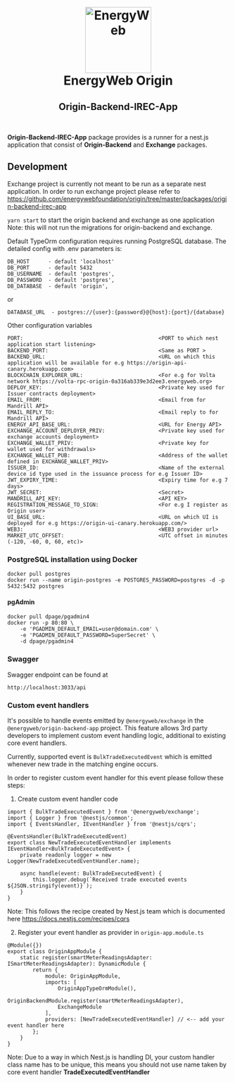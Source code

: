 <h1 align="center">
  <br>
  <a href="https://www.energyweb.org/"><img src="https://www.energyweb.org/wp-content/uploads/2019/04/logo-brand.png" alt="EnergyWeb" width="150"></a>
  <br>
  EnergyWeb Origin
  <br>
  <h2 align="center">Origin-Backend-IREC-App</h2>
  <br>
</h1>

**Origin-Backend-IREC-App** package provides is a runner for a nest.js application that consist of **Origin-Backend** and **Exchange** packages.

## Development

Exchange project is currently not meant to be run as a separate nest application. In order to run exchange project please refer to https://github.com/energywebfoundation/origin/tree/master/packages/origin-backend-irec-app

`yarn start` to start the origin backend and exchange as one application Note: this will not run the migrations for origin-backend and exchange.

Default TypeOrm configuration requires running PostgreSQL database. The detailed config with .env parameters is:

```
DB_HOST      - default 'localhost'
DB_PORT      - default 5432
DB_USERNAME  - default 'postgres',
DB_PASSWORD  - default 'postgres',
DB_DATABASE  - default 'origin',
```

or

```
DATABASE_URL  - postgres://{user}:{password}@{host}:{port}/{database}
```

Other configuration variables

```
PORT:                                           <PORT to which nest application start listening>
BACKEND_PORT:                                   <Same as PORT >
BACKEND_URL:                                    <URL on which this application will be available for e.g https://origin-api-canary.herokuapp.com>
BLOCKCHAIN_EXPLORER_URL:                        <For e.g for Volta network https://volta-rpc-origin-0a316ab339e3d2ee3.energyweb.org>
DEPLOY_KEY:                                     <Private key used for Issuer contracts deployment>
EMAIL_FROM:                                     <Email from for Mandrill API>
EMAIL_REPLY_TO:                                 <Email reply to for Mandrill API>
ENERGY_API_BASE_URL:                            <URL for Energy API>
EXCHANGE_ACCOUNT_DEPLOYER_PRIV:                 <Private key used for exchange accounts deployment>
EXCHANGE_WALLET_PRIV:                           <Private key for wallet used for withdrawals>
EXCHANGE_WALLET_PUB:                            <Address of the wallet defined in EXCHANGE_WALLET_PRIV>
ISSUER_ID:                                      <Name of the external device id type used in the issuance process for e.g Issuer ID>
JWT_EXPIRY_TIME:                                <Expiry time for e.g 7 days>
JWT_SECRET:                                     <Secret>
MANDRILL_API_KEY:                               <API KEY>
REGISTRATION_MESSAGE_TO_SIGN:                   <For e.g I register as Origin user>
UI_BASE_URL:                                    <URL on which UI is deployed for e.g https://origin-ui-canary.herokuapp.com/>
WEB3:                                           <WEB3 provider url>
MARKET_UTC_OFFSET:                              <UTC offset in minutes (-120, -60, 0, 60, etc)>
```

### PostgreSQL installation using Docker

```
docker pull postgres
docker run --name origin-postgres -e POSTGRES_PASSWORD=postgres -d -p 5432:5432 postgres
```

#### pgAdmin

```
docker pull dpage/pgadmin4
docker run -p 80:80 \
    -e 'PGADMIN_DEFAULT_EMAIL=user@domain.com' \
    -e 'PGADMIN_DEFAULT_PASSWORD=SuperSecret' \
    -d dpage/pgadmin4
```

### Swagger

Swagger endpoint can be found at

`http://localhost:3033/api`

### Custom event handlers

It's possible to handle events emitted by `@energyweb/exchange` in the `@energyweb/origin-backend-app` project. This feature allows 3rd party developers to implement custom event handling logic, additional to existing core event handlers.

Currently, supported event is `BulkTradeExecutedEvent` which is emitted whenever new trade in the matching engine occurs.

In order to register custom event handler for this event please follow these steps:

1. Create custom event handler code

```
import { BulkTradeExecutedEvent } from '@energyweb/exchange';
import { Logger } from '@nestjs/common';
import { EventsHandler, IEventHandler } from '@nestjs/cqrs';

@EventsHandler(BulkTradeExecutedEvent)
export class NewTradeExecutedEventHandler implements IEventHandler<BulkTradeExecutedEvent> {
    private readonly logger = new Logger(NewTradeExecutedEventHandler.name);

    async handle(event: BulkTradeExecutedEvent) {
        this.logger.debug(`Received trade executed events ${JSON.stringify(event)}`);
    }
}
```

Note: This follows the recipe created by Nest.js team which is documented here https://docs.nestjs.com/recipes/cqrs

2. Register your event handler as provider in `origin-app.module.ts`

```
@Module({})
export class OriginAppModule {
    static register(smartMeterReadingsAdapter: ISmartMeterReadingsAdapter): DynamicModule {
        return {
            module: OriginAppModule,
            imports: [
                OriginAppTypeOrmModule(),
                OriginBackendModule.register(smartMeterReadingsAdapter),
                ExchangeModule
            ],
            providers: [NewTradeExecutedEventHandler] // <-- add your event handler here
        };
    }
}
```

Note: Due to a way in which Nest.js is handling DI, your custom handler class name has to be unique, this means you should not use name taken by core event handler **TradeExecutedEventHandler**
